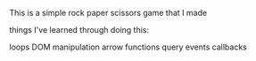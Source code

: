 This is a simple rock paper scissors game that I made

things I've learned through doing this:

loops
DOM manipulation
arrow functions
query events
callbacks